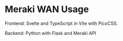 # Meraki WAN Usage

Frontend:
Svelte and TypeScript in Vite with PicoCSS.

Backend:
Python with Flask and Meraki API
